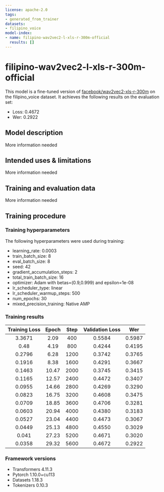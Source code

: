 ```yaml
---
license: apache-2.0
tags:
- generated_from_trainer
datasets:
- filipino_voice
model-index:
- name: filipino-wav2vec2-l-xls-r-300m-official
  results: []
---
```


<!-- This model card has been generated automatically according to the information the Trainer had access to. You
should probably proofread and complete it, then remove this comment. -->

# filipino-wav2vec2-l-xls-r-300m-official

This model is a fine-tuned version of [facebook/wav2vec2-xls-r-300m](https://huggingface.co/facebook/wav2vec2-xls-r-300m) on the filipino_voice dataset.
It achieves the following results on the evaluation set:
- Loss: 0.4672
- Wer: 0.2922

## Model description

More information needed

## Intended uses & limitations

More information needed

## Training and evaluation data

More information needed

## Training procedure

### Training hyperparameters

The following hyperparameters were used during training:
- learning_rate: 0.0003
- train_batch_size: 8
- eval_batch_size: 8
- seed: 42
- gradient_accumulation_steps: 2
- total_train_batch_size: 16
- optimizer: Adam with betas=(0.9,0.999) and epsilon=1e-08
- lr_scheduler_type: linear
- lr_scheduler_warmup_steps: 500
- num_epochs: 30
- mixed_precision_training: Native AMP

### Training results

| Training Loss | Epoch | Step | Validation Loss | Wer    |
|:-------------:|:-----:|:----:|:---------------:|:------:|
| 3.3671        | 2.09  | 400  | 0.5584          | 0.5987 |
| 0.48          | 4.19  | 800  | 0.4244          | 0.4195 |
| 0.2796        | 6.28  | 1200 | 0.3742          | 0.3765 |
| 0.1916        | 8.38  | 1600 | 0.4291          | 0.3667 |
| 0.1463        | 10.47 | 2000 | 0.3745          | 0.3415 |
| 0.1165        | 12.57 | 2400 | 0.4472          | 0.3407 |
| 0.0955        | 14.66 | 2800 | 0.4269          | 0.3290 |
| 0.0823        | 16.75 | 3200 | 0.4608          | 0.3475 |
| 0.0709        | 18.85 | 3600 | 0.4706          | 0.3281 |
| 0.0603        | 20.94 | 4000 | 0.4380          | 0.3183 |
| 0.0527        | 23.04 | 4400 | 0.4473          | 0.3067 |
| 0.0449        | 25.13 | 4800 | 0.4550          | 0.3029 |
| 0.041         | 27.23 | 5200 | 0.4671          | 0.3020 |
| 0.0358        | 29.32 | 5600 | 0.4672          | 0.2922 |


### Framework versions

- Transformers 4.11.3
- Pytorch 1.10.0+cu113
- Datasets 1.18.3
- Tokenizers 0.10.3
